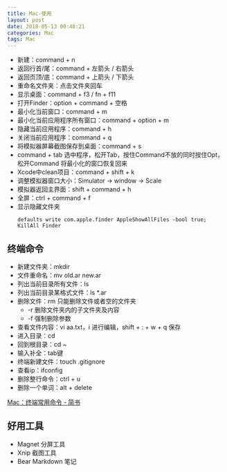 ```yaml
---
title: Mac-使用
layout: post
date: 2018-05-13 00:48:21
categories: Mac
tags: Mac
---
```


- 新建：command + n
- 返回行首/尾：command + 左箭头 / 右箭头
- 返回页顶/底：command + 上箭头 / 下箭头
- 重命名文件夹：点击文件夹回车
- 显示桌面：command + f3 / fn + f11
- 打开Finder：option + command + 空格
- 最小化当前窗口：command + m
- 最小化当前应用程序所有窗口：command + option + m
- 隐藏当前应用程序：command + h 
- 关闭当前应用程序：command + q 
- 将模拟器屏幕截图保存到桌面：command + s 
- command + tab 选中程序，松开Tab，按住Command不放的同时按住Opt，松开Command 将最小化的窗口恢复回来
- Xcode中clean项目：command + shift + k  
- 调整模拟器窗口大小：Simulator -> window -> Scale
- 模拟器返回主界面：shift + command + h  
- 全屏：ctrl + command + f
- 显示隐藏文件夹
    ```
    defaults write com.apple.finder AppleShowAllFiles -bool true;
    KillAll Finder
    ```

## 终端命令

- 新建文件夹：mkdir
- 文件重命名：mv old.ar new.ar
- 列出当前目录所有文件：ls
- 列出当前目录某格式文件：ls *.ar
- 删除文件：rm 只能删除文件或者空的文件夹
	- -r  删除文件夹内的子文件夹及内容
	- -f 强制删除参数
- 查看文件内容：vi aa.txt，i 进行编辑，shift + : + w + q 保存
- 进入目录：cd
- 回到根目录：cd ~
- 输入补全：tab键
- 终端新建文件：touch .gitignore
- 查看ip：ifconfig
- 删除整行命令：ctrl + u
- 删除一个单词：alt + delete

[Mac：终端常用命令 - 简书](https://www.jianshu.com/p/11584cbfb4a5)

## 好用工具

- Magnet 分屏工具
- Xnip 截图工具
- Bear Markdown 笔记